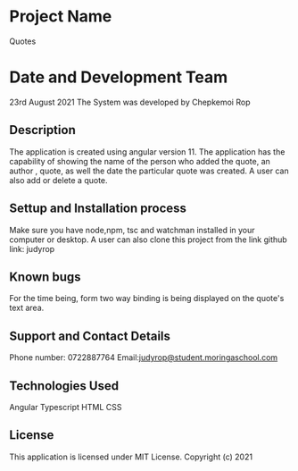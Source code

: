 # Project Name
Quotes
# Date and Development Team
23rd August 2021
The System was developed by Chepkemoi Rop
## Description
The application is created using angular version 11. The application has the capability of showing the name of the person who added the quote, an author , quote, as well the date the particular quote was created. A user can also add or delete a quote.
## Settup and Installation process
Make sure you have node,npm, tsc and watchman installed in your computer or desktop.
A user can also clone this project from the link github link: judyrop
## Known bugs
For the time being, form two way binding is being displayed on the quote's text area.
## Support and Contact Details
Phone number: 0722887764
Email:judyrop@student.moringaschool.com
## Technologies Used
Angular
Typescript
HTML
CSS
## License
This  application is licensed under MIT License.
Copyright (c) 2021